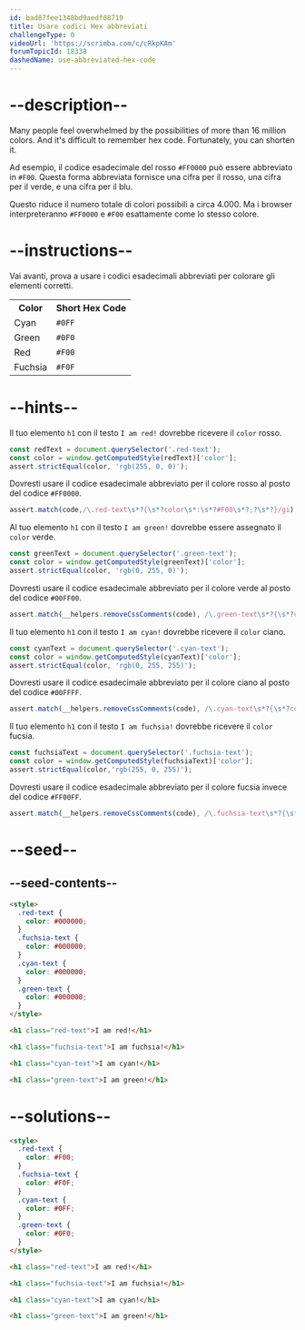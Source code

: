 ```yaml
---
id: bad87fee1348bd9aedf08719
title: Usare codici Hex abbreviati
challengeType: 0
videoUrl: 'https://scrimba.com/c/cRkpKAm'
forumTopicId: 18338
dashedName: use-abbreviated-hex-code
---
```


# --description--

Many people feel overwhelmed by the possibilities of more than 16 million colors. And it's difficult to remember hex code. Fortunately, you can shorten it.

Ad esempio, il codice esadecimale del rosso `#FF0000` può essere abbreviato in `#F00`. Questa forma abbreviata fornisce una cifra per il rosso, una cifra per il verde, e una cifra per il blu.

Questo riduce il numero totale di colori possibili a circa 4.000. Ma i browser interpreteranno `#FF0000` e `#F00` esattamente come lo stesso colore.

# --instructions--

Vai avanti, prova a usare i codici esadecimali abbreviati per colorare gli elementi corretti.

<table><tbody><tr><th>Color</th><th>Short Hex Code</th></tr><tr><td>Cyan</td><td><code>#0FF</code></td></tr><tr><td>Green</td><td><code>#0F0</code></td></tr><tr><td>Red</td><td><code>#F00</code></td></tr><tr><td>Fuchsia</td><td><code>#F0F</code></td></tr></tbody></table>

# --hints--

Il tuo elemento `h1` con il testo `I am red!` dovrebbe ricevere il `color` rosso.

```js
const redText = document.querySelector('.red-text');
const color = window.getComputedStyle(redText)['color']; 
assert.strictEqual(color, 'rgb(255, 0, 0)');
```

Dovresti usare il codice esadecimale abbreviato per il colore rosso al posto del codice `#FF0000`.

```js
assert.match(code,/\.red-text\s*?{\s*?color\s*:\s*?#F00\s*?;?\s*?}/gi);
```

Al tuo elemento `h1` con il testo `I am green!` dovrebbe essere assegnato il `color` verde.

```js
const greenText = document.querySelector('.green-text');
const color = window.getComputedStyle(greenText)['color']; 
assert.strictEqual(color, 'rgb(0, 255, 0)');
```

Dovresti usare il codice esadecimale abbreviato per il colore verde al posto del codice `#00FF00`.

```js
assert.match(__helpers.removeCssComments(code), /\.green-text\s*?{\s*?color\s*:\s*?#0F0\s*?;?\s*?}/gi);
```

Il tuo elemento `h1` con il testo `I am cyan!` dovrebbe ricevere il `color` ciano.

```js
const cyanText = document.querySelector('.cyan-text');
const color = window.getComputedStyle(cyanText)['color']; 
assert.strictEqual(color, 'rgb(0, 255, 255)');
```

Dovresti usare il codice esadecimale abbreviato per il colore ciano al posto del codice `#00FFFF`.

```js
assert.match(__helpers.removeCssComments(code), /\.cyan-text\s*?{\s*?color\s*:\s*?#0FF\s*?;?\s*?}/gi);
```

Il tuo elemento `h1` con il testo `I am fuchsia!` dovrebbe ricevere il `color` fucsia.

```js
const fuchsiaText = document.querySelector('.fuchsia-text');
const color = window.getComputedStyle(fuchsiaText)['color']; 
assert.strictEqual(color,'rgb(255, 0, 255)');
```

Dovresti usare il codice esadecimale abbreviato per il colore fucsia invece del codice `#FF00FF`.

```js
assert.match(__helpers.removeCssComments(code), /\.fuchsia-text\s*?{\s*?color\s*:\s*?#F0F\s*?;?\s*?}/gi);
```

# --seed--

## --seed-contents--

```html
<style>
  .red-text {
    color: #000000;
  }
  .fuchsia-text {
    color: #000000;
  }
  .cyan-text {
    color: #000000;
  }
  .green-text {
    color: #000000;
  }
</style>

<h1 class="red-text">I am red!</h1>

<h1 class="fuchsia-text">I am fuchsia!</h1>

<h1 class="cyan-text">I am cyan!</h1>

<h1 class="green-text">I am green!</h1>
```

# --solutions--

```html
<style>
  .red-text {
    color: #F00;
  }
  .fuchsia-text {
    color: #F0F;
  }
  .cyan-text {
    color: #0FF;
  }
  .green-text {
    color: #0F0;
  }
</style>

<h1 class="red-text">I am red!</h1>

<h1 class="fuchsia-text">I am fuchsia!</h1>

<h1 class="cyan-text">I am cyan!</h1>

<h1 class="green-text">I am green!</h1>
```
